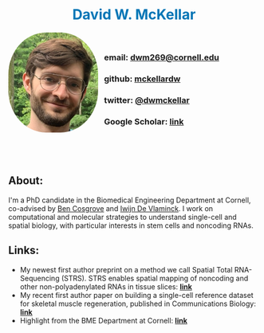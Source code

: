 <h1 align="center"
    style="color:#0076B6; font-weight: bold"> David W. McKellar </h1>

<img src="images/prof_pic.jpg"
     alt="On a walk somewhere in DC..."
     style="float: left; margin-right: 12px; border-radius:42%;"
     width=180 />
<br />

### **email:** <dwm269@cornell.edu>
### **github:** [mckellardw](https://github.com/mckellardw)
### **twitter:** [@dwmckellar](https://twitter.com/dwmckellar)
### **Google Scholar**: [link](https://scholar.google.com/citations?user=Hta5xCcAAAAJ&hl=en&oi=ao)
<br />
<br />
<br />

## **About**:
I'm a PhD candidate in the Biomedical Engineering Department at Cornell, co-advised by [Ben Cosgrove](https://cosgrovelab.bme.cornell.edu/) and [Iwijn De Vlaminck](https://devlaminck.bme.cornell.edu/). I work on computational and molecular strategies to understand single-cell and spatial biology, with particular interests in stem cells and noncoding RNAs.

## **Links**:
+ My newest first author preprint on a method we call Spatial Total RNA-Sequencing (STRS). STRS enables spatial mapping of noncoding and other non-polyadenylated RNAs in tissue slices: [**link**](https://www.biorxiv.org/content/10.1101/2022.04.20.488964v1)
+ My recent first author paper on building a single-cell reference dataset for skeletal muscle regeneration, published in Communications Biology: [**link**](https://www.nature.com/articles/s42003-021-02810-x)
+ Highlight from the BME Department at Cornell: [**link**](https://www.bme.cornell.edu/spotlights/david-mckellar-phd-student)
